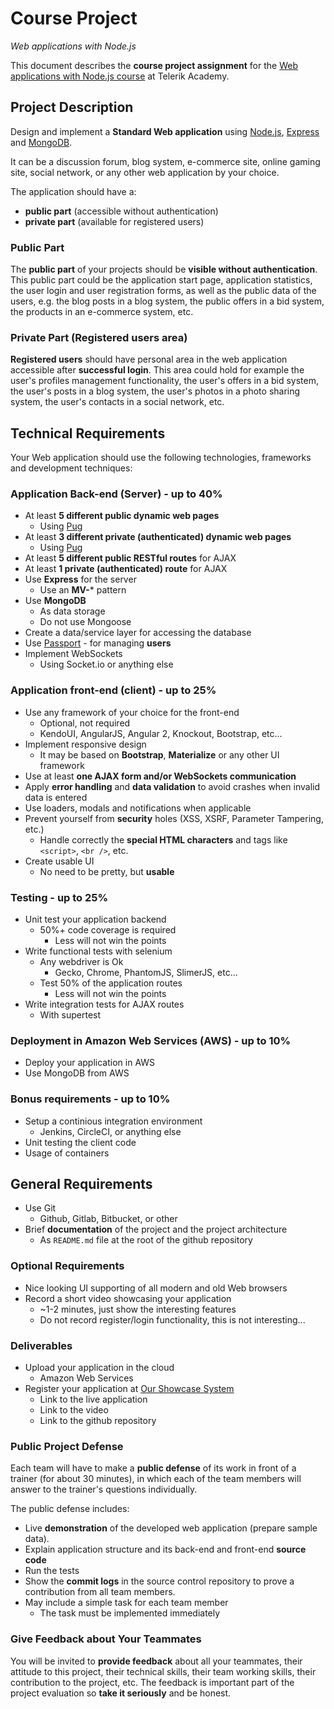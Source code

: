 # Course Project
_Web applications with Node.js_

This document describes the **course project assignment** for the [Web applications with Node.js course](telerikacademy.com/courses/courses/Details/438) at Telerik Academy.

## Project Description

Design and implement a **Standard Web application** using [Node.js](http://nodejs.org), [Express](expressjs.com) and [MongoDB](https://www.mongodb.com/).  

It can be a discussion forum, blog system, e-commerce site, online gaming site, social network, or any other web application by your choice.

The application should have a:

- **public part** (accessible without authentication)
- **private part** (available for registered users)

### Public Part

The **public part** of your projects should be **visible without authentication**.
This public part could be the application start page, application statistics, the user login and user registration forms, as well as the public data of the users, e.g. the blog posts in a blog system, the public offers in a bid system, the products in an e-commerce system, etc.

### Private Part (Registered users area)

**Registered users** should have personal area in the web application accessible after **successful login**.
This area could hold for example the user's profiles management functionality, the user's offers in a bid system, the user's posts in a blog system, the user's photos in a photo sharing system, the user's contacts in a social network, etc.

## Technical Requirements

Your Web application should use the following technologies, frameworks and development techniques:

### Application Back-end (Server) - up to 40%

- At least **5 different public dynamic web pages**
  - Using [Pug](https://pugjs.org/)
- At least **3 different private (authenticated) dynamic web pages**
  - Using [Pug](https://pugjs.org/)
- At least **5 different public RESTful routes** for AJAX
- At least **1 private (authenticated) route** for AJAX
- Use **Express** for the server
  - Use an **MV-*** pattern
- Use **MongoDB**
  - As data storage
  - Do not use Mongoose
- Create a data/service layer for accessing the database
- Use [Passport](http://passportjs.org/) - for managing **users**
- Implement WebSockets
  - Using Socket.io or anything else

### Application front-end (client) - up to 25%

- Use any framework of your choice for the front-end
  - Optional, not required
  - KendoUI, AngularJS, Angular 2, Knockout, Bootstrap, etc...
- Implement responsive design
  - It may be based on **Bootstrap**, **Materialize** or any other UI framework
- Use at least **one AJAX form and/or WebSockets communication**
- Apply **error handling** and **data validation** to avoid crashes when invalid data is entered
- Use loaders, modals and notifications when applicable
- Prevent yourself from **security** holes (XSS, XSRF, Parameter Tampering, etc.)
  - Handle correctly the **special HTML characters** and tags like `<script>`, `<br />`, etc.
- Create usable UI
  - No need to be pretty, but **usable**

### Testing - up to 25%

- Unit test your application backend
  - 50%+ code coverage is required
    - Less will not win the points
- Write functional tests with selenium
  - Any webdriver is Ok
    - Gecko, Chrome, PhantomJS, SlimerJS, etc...
  - Test 50% of the application routes
    - Less will not win the points
- Write integration tests for AJAX routes
  - With supertest

### Deployment in Amazon Web Services (AWS) - up to 10%

- Deploy your application in AWS
- Use MongoDB from AWS

### Bonus requirements - up to 10%

- Setup a continious integration environment
  - Jenkins, CircleCI, or anything else
- Unit testing the client code
- Usage of containers

##  General Requirements

- Use Git
  - Github, Gitlab, Bitbucket, or other
- Brief **documentation** of the project and the project architecture
  - As `README.md` file at the root of the github repository

### Optional Requirements

- Nice looking UI supporting of all modern and old Web browsers
- Record a short video showcasing your application
  - ~1-2 minutes, just show the interesting features
  - Do not record register/login functionality, this is not interesting...

### Deliverables

- Upload your application in the cloud
  - Amazon Web Services
- Register your application at [Our Showcase System](http://best.telerikacademy.com)
  - Link to the live application
  - Link to the video
  - Link to the github repository

### Public Project Defense

Each team will have to make a **public defense** of its work in front of a trainer (for about 30 minutes), in which each of the team members will answer to the trainer's questions individually.

The public defense includes:

- Live **demonstration** of the developed web application (prepare sample data).
- Explain application structure and its back-end and front-end **source code**
- Run the tests
- Show the **commit logs** in the source control repository to prove a contribution from all team members.
- May include a simple task for each team member
  - The task must be implemented immediately

### Give Feedback about Your Teammates

You will be invited to **provide feedback** about all your teammates, their attitude to this project, their technical skills, their team working skills, their contribution to the project, etc.
The feedback is important part of the project evaluation so **take it seriously** and be honest.